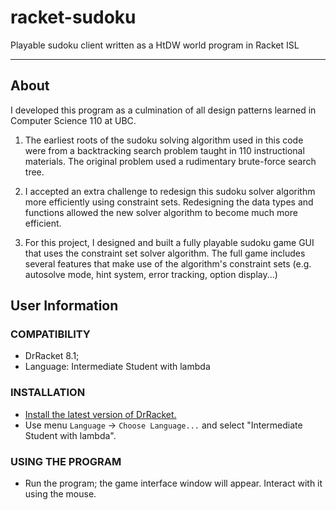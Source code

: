 # racket-sudoku
Playable sudoku client written as a HtDW world program in Racket ISL

--------------------------------------------------------------------------------

## About
I developed this program as a culmination of all design patterns learned in 
Computer Science 110 at UBC. 

1. The earliest roots of the sudoku solving algorithm used in this code were 
from a backtracking search problem taught in 110 instructional materials. The 
original problem used a rudimentary brute-force search tree.

2. I accepted an extra challenge to redesign this sudoku solver algorithm more 
efficiently using constraint sets. Redesigning the data types and functions 
allowed the new solver algorithm to become much more efficient. 

3. For this project, I designed and built a fully playable sudoku game GUI 
that uses the constraint set solver algorithm. The full game includes several 
features that make use of the algorithm's constraint sets (e.g. autosolve mode, 
hint system, error tracking, option display...)

## User Information
### COMPATIBILITY
- DrRacket 8.1;
- Language: Intermediate Student with lambda

### INSTALLATION
- [Install the latest version of DrRacket.](https://racket-lang.org/)
- Use menu `Language` -> `Choose Language...` and select "Intermediate Student with lambda".

### USING THE PROGRAM
- Run the program; the game interface window will appear. Interact with it using the mouse.
